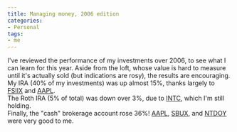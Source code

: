 ```yaml
---
title: Managing money, 2006 edition
categories:
- Personal
tags:
- me
---
```


I've reviewed the performance of my investments over 2006, to see what I can learn for this year.  Aside from the loft, whose value is hard to measure until it's actually sold (but indications are rosy), the results are encouraging.  
My IRA (40% of my investments) was up almost 15%, thanks largely to [FSIIX][1] and [AAPL][2].  
The Roth IRA (5% of total) was down over 3%, due to [INTC][3], which I'm still holding.  
Finally, the "cash" brokerage account rose 36%!  [AAPL][2], [SBUX][4], and [NTDOY][5] were very good to me.

   [1]: http://finance.google.com/finance?q=FSIIX
   [2]: http://finance.google.com/finance?q=AAPL
   [3]: http://finance.google.com/finance?q=INTC
   [4]: http://finance.google.com/finance?q=SBUX
   [5]: http://finance.google.com/finance?q=NTDOY

